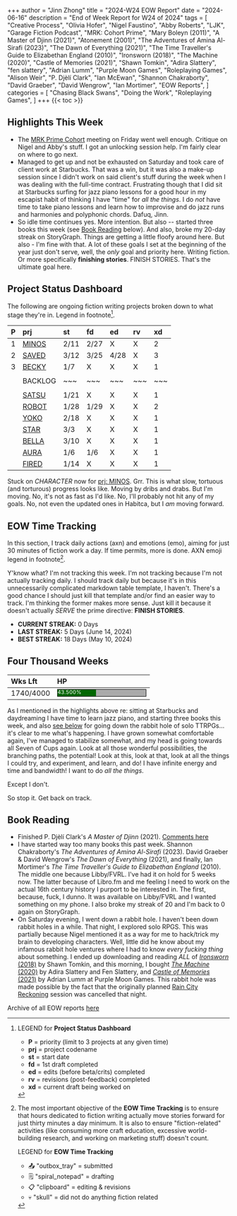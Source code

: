 +++
author = "Jinn Zhong"
title = "2024-W24 EOW Report"
date = "2024-06-16"
description = "End of Week Report for W24 of 2024"
tags = [
  "Creative Process",
  "Olivia Hofer",
  "Nigel Faustino",
  "Abby Roberts",
  "LJK",
  "Garage Fiction Podcast",
  "MRK: Cohort Prime",
  "Mary Boleyn (2011)",
  "A Master of Djinn (2021)",
  "Atonement (2001)",
  "The Adventures of Amina Al-Sirafi (2023)",
  "The Dawn of Everything (2021)",
  "The Time Traveller's Guide to Elizabethan England (2010)",
  "Ironsworn (2018)",
  "The Machine (2020)",
  "Castle of Memories (2021)",
  "Shawn Tomkin",
  "Adira Slattery",
  "fen slattery",
  "Adrian Lumm",
  "Purple Moon Games",
  "Roleplaying Games",
  "Alison Weir",
  "P. Djèlí Clark",
  "Ian McEwan",
  "Shannon Chakraborty",
  "David Graeber",
  "David Wengrow",
  "Ian Mortimer",
  "EOW Reports",
]
categories = [
    "Chasing Black Swans",
    "Doing the Work",
    "Roleplaying Games",
]
+++
{{< toc >}}

## Highlights This Week

* The [MRK Prime Cohort](https://journal.jinnzhong.com/tags/mrk-prime-cohort/) meeting on Friday went well enough. Critique on Nigel and Abby's stuff. I got an unlocking session help. I'm fairly clear on where to go next.
* Managed to get up and not be exhausted on Saturday and took care of client work at Starbucks. That was a win, but it was also a make-up session since I didn't work on said client's stuff during the week when I was dealing with the full-time contract. Frustrating though that I did sit at Starbucks surfing for jazz piano lessons for a good hour in my escapist habit of thinking I have "time" for _all the things_. I do _not_ have time to take piano lessons and learn how to improvise and do jazz runs and harmonies and polyphonic chords. Dafuq, Jinn. 
* So idle time continues yes. More intention. But also -- started three books this week (see [Book Reading](https://journal.jinnzhong.com/2024-w24-eow-report/#book-reading) below). And also, broke my 20-day streak on StoryGraph. Things are getting a little floofy around here. But also - I'm fine with that. A lot of these goals I set at the beginning of the year just don't serve, well, the _only_ goal and priority here. Writing fiction. Or more specifically **finishing stories**. FINISH STORIES. That's the ultimate goal here.
  
## Project Status Dashboard

The following are ongoing fiction writing projects broken down to what stage they're in. Legend in footnote[^1].

| P | prj | st | fd | ed | rv | xd | 
| :---: | :--- | :--- | :--- | :--- | :--- | :--- |
| 1 | [MINOS](https://journal.jinnzhong.com/tags/prj-minos/) | 2/11 | 2/27 | X | X | 2 |
| 2 | [SAVED](https://journal.jinnzhong.com/tags/prj-saved/) | 3/12 | 3/25 | 4/28 | X | 3 |
| 3 | [BECKY](https://journal.jinnzhong.com/tags/prj-becky/) | 1/7 | X | X | X | 1 | 
|  |  |  |  |  |  |  | 
|  | BACKLOG | ~~~ | ~~~ | ~~~ | ~~~ | ~~~ | 
|  |  |  |  |  |  |  | 
|  | [SATSU](https://journal.jinnzhong.com/tags/prj-satsu/) | 1/21 | X | X | X | 1 | 
|  | [ROBOT](https://journal.jinnzhong.com/tags/prj-robot/) | 1/28 | 1/29 | X | X | 2 |
|  | [YOKO](https://journal.jinnzhong.com/tags/prj-yoko/) | 2/18 | X | X | X | 1 |
|  | [STAR](https://journal.jinnzhong.com/tags/prj-star/) | 3/3 | X | X | X | 1 |
|  | [BELLA](https://journal.jinnzhong.com/tags/prj-bella/) | 3/10 | X | X | X | 1 |
|  | [AURA](https://journal.jinnzhong.com/tags/prj-aura/) | 1/6 | 1/6 | X | X | 1 | 
|  | [FIRED](https://journal.jinnzhong.com/tags/prj-fired/) | 1/14 | X | X | X | 1 | 

Stuck on _CHARACTER_ now for [prj: MINOS](https://journal.jinnzhong.com/tags/prj-minos/). Grr. This is what slow, tortuous (and torturous) progress looks like. Moving by dribs and drabs. But I'm moving. No, it's not as fast as I'd like. No, I'll probably not hit any of my goals. No, not even the updated ones in Habitca, but I _am_ moving forward.

## EOW Time Tracking

In this section, I track daily actions (axn) and emotions (emo), aiming for just 30 minutes of fiction work a day. If time permits, more is done. AXN emoji legend in footnote[^2].

Y'know what? I'm not tracking this week. I'm not tracking because I'm not actually tracking daily. I should track daily but because it's in this unnecessarily complicated markdown table template, I haven't. There's a good chance I should just kill that template and/or find an easier way to track. I'm thinking the former makes more sense. Just kill it because it doesn't actually _SERVE_ the prime directive: **FINISH STORIES**.

* **CURRENT STREAK:** 0 Days
* **LAST STREAK:** 5 Days (June 14, 2024)
* **BEST STREAK:** 18 Days (May 10, 2024)

## Four Thousand Weeks

| Wks Lft | HP |
| :--- | :--- |
| 1740/4000 | <div style="width:200px;height:15px;background:#AAAAAA;border:1.3px solid #000000;"><div style="width:43.500%;height:15px;background:#006600;font-size:12px; color:white; line-height:12px;">43.500%</div></div> |

As I mentioned in the highlights above re: sitting at Starbucks and daydreaming I have time to learn jazz piano, and starting three books this week, and also [see below](https://journal.jinnzhong.com/2024-w24-eow-report/#book-reading) for going down the rabbit hole of solo TTRPGs... it's clear to me what's happening. I have grown somewhat comfortable again, I've managed to stabilize somewhat, and my head is going towards all Seven of Cups again. Look at all those wonderful possibilities, the branching paths, the potential! Look at this, look at that, look at all the things I could try, and experiment, and learn, and do! I have infinite energy and time and bandwidth! I want to do _all the things_.

Except I don't.

So stop it. Get back on track.

## Book Reading

* Finished P. Djèlí Clark's _A Master of Djinn_ (2021). [Comments here](https://journal.jinnzhong.com/commentary-a-master-of-djinn-2021/)
* I have started way too many books this past week. Shannon Chakraborty's _The Adventures of Amina Al-Sirafi_ (2023). David Graeber & David Wengrow's _The Dawn of Everything_ (2021), and finally, Ian Mortimer's _The Time Traveller's Guide to Elizabethan England_ (2010). The middle one because Libby/FVRL. I've had it on hold for 5 weeks now. The latter because of Libro.fm and me feeling I need to work on the actual 16th century history I purport to be interested in. The first, because, fuck, I dunno. It was available on Libby/FVRL and I wanted something on my phone. I also broke my streak of 20 and I'm back to 0 again on StoryGraph.
* On Saturday evening, I went down a rabbit hole. I haven't been down rabbit holes in a while. That night, I explored solo RPGS. This was partially because Nigel mentioned it as a way for me to hack/trick my brain to developing characters. Well, little did he know about my infamous rabbit hole ventures where I had to know _every fucking thing_ about something. I ended up downloading and reading _ALL_ of [_Ironsworn_ (2018)](https://www.ironswornrpg.com) by Shawn Tomkin, and this morning, I bought [_The Machine_ (2020)](https://adira.itch.io/the-machine) by Adira Slattery and Fen Slattery, and [_Castle of Memories_ (2021)](https://arnivold.itch.io/castle-of-memories) by Adrian Lumm at Purple Moon Games. This rabbit hole was made possible by the fact that the originally planned [Rain City Reckoning](https://journal.jinnzhong.com/tags/rain-city-reckoning/) session was cancelled that night.
  

Archive of all EOW reports [here](https://journal.jinnzhong.com/tags/eow-reports/)

[^1]: LEGEND for **Project Status Dashboard**

    * **P** = priority (limit to 3 projects at any given time)
    * **prj** = project codename
    * **st** = start date
    * **fd** = 1st draft completed
    * **ed** = edits (before beta/crits) completed
    * **rv** = revisions (post-feedback) completed
    * **xd** = current draft being worked on

[^2]: The most important objective of the **EOW Time Tracking** is to ensure that hours dedicated to  fiction writing actually move stories forward for just thirty minutes a day minimum. It is also to ensure "fiction-related" activities (like consuming more craft education, excessive world-building research, and working on marketing stuff) doesn't count.
    
    LEGEND for **EOW Time Tracking**
    * 📤 "outbox_tray" = submitted
    * 🗒️ "spiral_notepad" = drafting
    * 📋 "clipboard" = editing & revisions
    * 💀 "skull" = did not do anything fiction related

